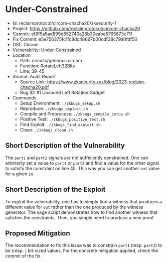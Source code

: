 # Under-Constrained

* Id: reclaimprotocol/circom-chacha20/zksecurity-1
* Project: https://github.com/reclaimprotocol/circom-chacha20
* Commit: ef9f5a5ad899d852740a26b30eabe5765673c71f
* Fix Commit: e5e756375fc1fc8dc48667b00cdf38c79a0fdf50
* DSL: Circom
* Vulnerability: Under-Constrained
* Location
  - Path: circuits/generics.circom
  - Function: RotateLeft32Bits
  - Line: 39-45
* Source: Audit Report
  - Source Link: https://www.zksecurity.xyz/blog/2023-reclaim-chacha20.pdf
  - Bug ID: #1 Unsound Left Rotation Gadget
* Commands
  - Setup Environment: `./zkbugs_setup.sh`
  - Reproduce: `./zkbugs_exploit.sh`
  - Compile and Preprocess: `./zkbugs_compile_setup.sh`
  - Positive Test: `./zkbugs_positive_test.sh`
  - Find Exploit: `./zkbugs_find_exploit.sh`
  - Clean: `./zkbugs_clean.sh`

## Short Description of the Vulnerability

The `part1` and `part2` signals are not sufficiently constrained. One can arbitrarily set a value to `part1` or `part2` and find a value for the other signal to satisfy the constraint on line 45. This way you can get another `out` value for a given `in`.

## Short Description of the Exploit

To exploit the vulnerability, one has to simply find a witness that produces a different value for `out` rather than the one produced by the witness generator. The sage script demonstrates how to find another witness that satisfies the constraints. Then, you simply need to produce a new proof.

## Proposed Mitigation

The recommendation to fix this issue was to constrain `part1` (resp. `part2`) to be (resp. ) bit-sized values. For the concrete mitigation applied, check the commit of the fix.
